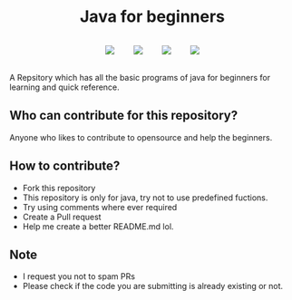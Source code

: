 <h1 align="center">Java for beginners</h1>

<p align="center">
<img style="padding:15px;" src="https://img.shields.io/github/contributors/ruthvik306/Java-for-beginners?style=flat-square">
<img style="padding:15px;" src="https://img.shields.io/github/hacktoberfest/2020/ruthvik306/Java-for-beginners?suggestion_label=Hacktoberfest&style=flat-square">
<img style="padding:15px;" src="https://img.shields.io/github/forks/ruthvik306/Java-for-beginners?label=Forks&style=flat-square">
<img style="padding:15px;" src="https://img.shields.io/github/stars/ruthvik306/Java-for-beginners?style=flat-square">


A Repsitory which has all the basic programs of java for beginners for learning and quick reference.

</p>

## Who can contribute for this repository?

Anyone who likes to contribute to opensource and help the beginners.

## How to contribute?

- Fork this repository
- This repository is only for java, try not to use predefined fuctions.
- Try using comments where ever required
- Create a Pull request
- Help me create a better README.md lol.

## Note

- I request you not to spam PRs 
- Please check if the code you are submitting is already existing or not.
